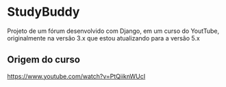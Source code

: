 # StudyBuddy
Projeto de um fórum desenvolvido com Django, em um curso do YoutTube, originalmente na versão 3.x que estou atualizando para a versão 5.x

## Origem do curso
https://www.youtube.com/watch?v=PtQiiknWUcI

